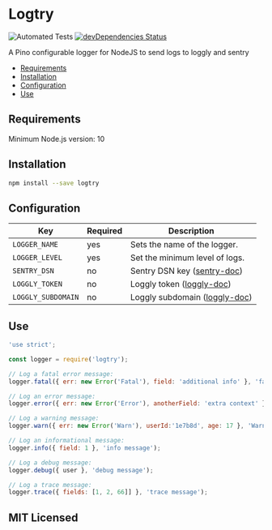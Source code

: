 # Logtry

![Automated Tests](https://github.com/alexabidri/logtry/workflows/Automated%20Tests/badge.svg) [![devDependencies Status](https://david-dm.org/bevry/badges/dev-status.svg)](https://david-dm.org/bevry/badges?type=dev)

A Pino configurable logger for NodeJS to send logs to loggly and sentry

<!-- TOC depthFrom:2 -->

- [Requirements](#requirements)
- [Installation](#installation)
- [Configuration](#configuration)
- [Use](#use)

<!-- /TOC -->

## Requirements

Minimum Node.js version: 10

## Installation

```bash
npm install --save logtry
```

## Configuration

| Key                | Required | Description                                                                                                                                                                                 |
| ------------------ | -------- | ------------------------------------------------------------------------------------------------------------------------------------------------------------------------------------------- |
| `LOGGER_NAME`      | yes      | Sets the name of the logger.                                                                                                                                                                |
| `LOGGER_LEVEL`     | yes      | Set the minimum level of logs.                                                                                                                                                              |
| `SENTRY_DSN`       | no       | Sentry DSN key ([sentry-doc](https://docs.sentry.io/clients/java/config/#setting-the-dsn))                                                                                                  |
| `LOGGLY_TOKEN`     | no       | Loggly token ([loggly-doc](https://documentation.solarwinds.com/en/Success_Center/loggly/Content/admin/token-based-api-authentication.htm?cshid=loggly_token-based-api-authentication))     |
| `LOGGLY_SUBDOMAIN` | no       | Loggly subdomain ([loggly-doc](https://documentation.solarwinds.com/en/Success_Center/loggly/Content/admin/token-based-api-authentication.htm?cshid=loggly_token-based-api-authentication)) |

## Use

```javascript
'use strict';

const logger = require('logtry');

// Log a fatal error message:
logger.fatal({ err: new Error('Fatal'), field: 'additional info' }, 'fatal message');

// Log an error message:
logger.error({ err: new Error('Error'), anotherField: 'extra context' }, 'error message');

// Log a warning message:
logger.warn({ err: new Error('Warn'), userId:'1e7b8d', age: 17 }, 'Warning while getting info');

// Log an informational message:
logger.info({ field: 1 }, 'info message');

// Log a debug message:
logger.debug({ user }, 'debug message');

// Log a trace message:
logger.trace({ fields: [1, 2, 66]] }, 'trace message');

```

## MIT Licensed
